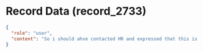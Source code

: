 # Record Data (record_2733)

```json
{
  "role": "user",
  "content": "So i should ahve contacted HR and expressed that this is a unsolvable problem and they MUST find me another team to move to. does that make sense?"
}
```
